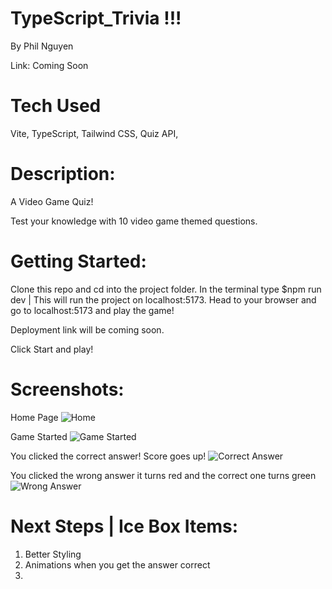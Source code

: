 # TypeScript_Trivia !!!
By Phil Nguyen

Link: Coming Soon

# Tech Used
Vite, TypeScript, Tailwind CSS, Quiz API,

# Description:
A Video Game Quiz!

Test your knowledge with 10 video game themed questions.

# Getting Started:
Clone this repo and cd into the project folder.
In the terminal type $npm run dev | This will run the project on localhost:5173.
Head to your browser and go to localhost:5173 and play the game!

Deployment link will be coming soon.

Click Start and play!


# Screenshots:

Home Page
![Home](https://imgur.com/ybaO2kQ.png)

Game Started
![Game Started](https://imgur.com/hNYnIXt.png)

You clicked the correct answer! Score goes up!
![Correct Answer](https://imgur.com/fH5AUGw.png)

You clicked the wrong answer it turns red and the correct one turns green
![Wrong Answer](https://imgur.com/EfHNQ0Y.png)




# Next Steps | Ice Box Items:
1. Better Styling
2. Animations when you get the answer correct
3. 
